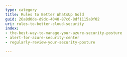 ```yaml
---
type: category
title: Rules to Better WhatsUp Gold
guid: 26a8d0de-d9dc-4048-87c6-8df1115a0f02
uri: rules-to-better-cloud-security
index:
- the-best-way-to-manage-your-azure-security-posture
- alert-for-azure-security-center
- regularly-review-your-security-posture

---
```



